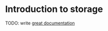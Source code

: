 # Introduction to storage

TODO: write [great documentation](http://jacobian.org/writing/great-documentation/what-to-write/)
